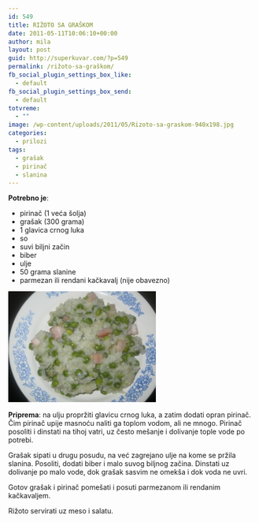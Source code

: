 ```yaml
---
id: 549
title: RIŽOTO SA GRAŠKOM
date: 2011-05-11T10:06:10+00:00
author: mila
layout: post
guid: http://superkuvar.com/?p=549
permalink: /rižoto-sa-graškom/
fb_social_plugin_settings_box_like:
  - default
fb_social_plugin_settings_box_send:
  - default
totvreme:
  - ""
image: /wp-content/uploads/2011/05/Rizoto-sa-graskom-940x198.jpg
categories:
  - prilozi
tags:
  - grašak
  - pirinač
  - slanina
---
```

**Potrebno je**:

  * pirinač (1 veća šolja)
  * grašak (300 grama)
  * 1 glavica crnog luka
  * so
  * suvi biljni začin
  * biber
  * ulje
  * 50 grama slanine
  * parmezan ili rendani kačkavalj (nije obavezno)

<img class="alignnone size-medium wp-image-5627" src="/wp-content/uploads/2011/05/Rizoto-sa-graskom-300x225.jpg" alt="Rizoto sa graskom" width="300" height="225" /> 

**Priprema**: na ulju propržiti glavicu crnog luka, a zatim dodati opran pirinač. Čim pirinač upije masnoću naliti ga toplom vodom, ali ne mnogo. Pirinač posoliti i dinstati na tihoj vatri, uz često mešanje i dolivanje tople vode po potrebi.

Grašak sipati u drugu posudu, na već zagrejano ulje na kome se pržila slanina. Posoliti, dodati biber i malo suvog biljnog začina. Dinstati uz dolivanje po malo vode, dok grašak sasvim ne omekša i dok voda ne uvri.

Gotov grašak i pirinač pomešati i posuti parmezanom ili rendanim kačkavaljem.

Rižoto servirati uz meso i salatu.